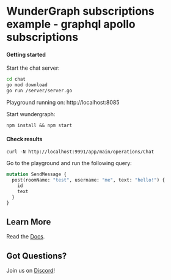 # WunderGraph subscriptions example - graphql apollo subscriptions

#### Getting started

Start the chat server:

```bash
cd chat
go mod download
go run /server/server.go
```

Playground running on: http://localhost:8085

Start wundergraph:

```shell
npm install && npm start
```

#### Check results

```shell
curl -N http://localhost:9991/app/main/operations/Chat
```

Go to the playground and run the following query:

```graphql
mutation SendMessage {
  post(roomName: "test", username: "me", text: "hello!") {
    id
    text
  }
}
```

## Learn More

Read the [Docs](https://wundergraph.com/docs).

## Got Questions?

Join us on [Discord](https://wundergraph.com/discord)!

